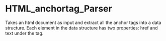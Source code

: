# HTML_anchortag_Parser
Takes an html document as input and extract all the anchor tags into a data structure. Each element in the data structure has two properties: href and text under the tag.
